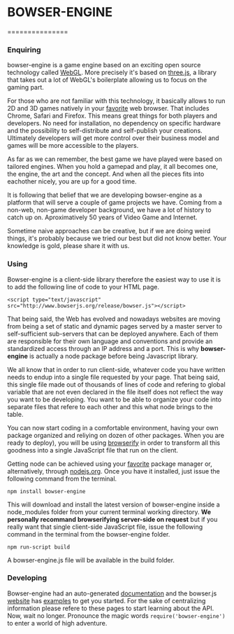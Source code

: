 # BOWSER-ENGINE
===============

### Enquiring

bowser-engine is a game engine based on an exciting open source technology called [WebGL](http://en.wikipedia.org/wiki/WebGL). More precisely it's based on [three.js](http://www.threejs.org), a library that takes out a lot of WebGL's boilerplate allowing us to focus on the gaming part.

For those who are not familiar with this technology, it basically allows to run 2D and 3D games natively in your [favorite](https://www.google.com/intl/en/chrome/browser) web browser. That includes Chrome, Safari and Firefox. This means great things for both players and developers. No need for installation, no dependency on specific hardware and the possibility to self-distribute and self-publish your creations. Ultimately developers will get more control over their business model and games will be more accessible to the players.

As far as we can remember, the best game we have played were based on tailored engines. When you hold a gamepad and play, it all becomes one, the engine, the art and the concept. And when all the pieces fits into eachother nicely, you are up for a good time.

It is following that belief that we are developing bowser-engine as a platform that will serve a couple of game projects we have. Coming from a non-web, non-game developer background, we have a lot of history to catch up on. Aproximatively 50 years of Video Game and Internet.

Sometime naive approaches can be creative, but if we are doing weird things, it's probably because we tried our best but did not know better. Your knowledge is gold, please share it with us.

### Using

Bowser-engine is a client-side library therefore the easiest way to use it is to add the following line of code to your HTML page.

`<script type="text/javascript" src="http://www.bowserjs.org/release/bowser.js"></script>`

That being said, the Web has evolved and nowadays websites are moving from being a set of static and dynamic pages served by a master server to self-sufficient sub-servers that can be deployed anywhere. Each of them are responsible for their own language and conventions and provide an standardized access through an IP address and a port. This is why **bowser-engine** is actually a node package before being Javascript library.

We all know that in order to run client-side, whatever code you have written needs to endup into a single file requested by your page. That being said, this single file made out of thousands of lines of code and refering to global variable that are not even declared in the file itself does not reflect the way you want to be developing. You want to be able to organize your code into separate files that refere to each other and this what node brings to the table. 

You can now start coding in a comfortable environment, having your own package organized and reliying on dozen of other packages. When you are ready to deploy), you will be using [browserify](http://browserify.org/) in order to transform all this goodness into a single JavaScript file that run on the client.

Getting node can be achieved using your [favorite](http://www.macports.org/) package manager or, alternatively, through [nodejs.org](http://nodejs.org). Once you have it installed, just issue the following command from the terminal.

```
npm install bowser-engine
```

This will download and install the latest version of bowser-engine inside a node_modules folder from your current terminal working directory. **We personally recommand browserifying server-side on request** but if you really want that single client-side JavaScript file, issue the following command in the terminal from the bowser-engine folder.

```
npm run-script build
``` 

A bowser-engine.js file will be available in the build folder.

### Developing

Bowser-engine had an auto-generated [documentation](http://www.bowserjs.org/docs/bowser-engine) and the bowser.js [website](http://bowserjs.org) has [examples](learn.bowserjs.org) to get you started. For the sake of centralizing information please refere to these pages to start learning about the API. Now, wait no longer. Pronounce the magic words `require('bowser-engine')` to enter a world of high adventure.

